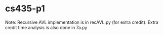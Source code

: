 # cs435-p1

Note: Recursive AVL implementation is in recAVL.py (for extra credit). Extra credit time analysis is also done in 7a.py